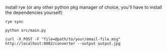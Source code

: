 install rye (or any other python pkg manager of choice, you'll have to install the dependencies yourself)

`rye sync`


`python src/main.py`


`curl -X POST -F "file=@path/to/your/email-file.msg" http://localhost:8082/converter --output output.jpg`
